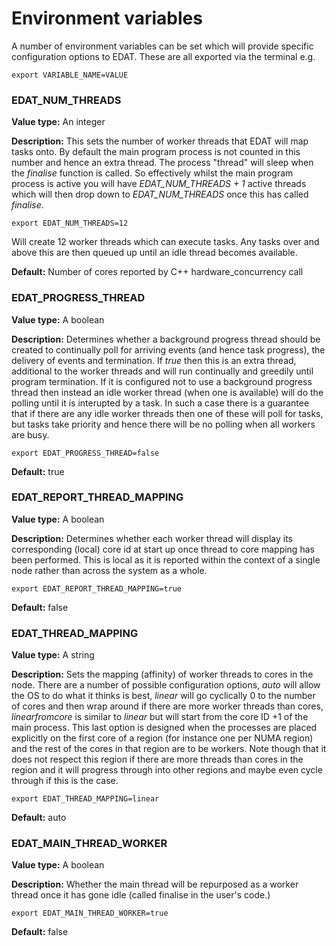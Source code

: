 # Environment variables

A number of environment variables can be set which will provide specific configuration options to EDAT. These are all exported via the terminal e.g.

```
export VARIABLE_NAME=VALUE
```

### EDAT_NUM_THREADS

**Value type:** An integer

**Description:** This sets the number of worker threads that EDAT will map tasks onto. By default the main program process is not counted in this number and hence an extra thread. The process "thread" will sleep when the *finalise* function is called. So effectively whilst the main program process is active you will have *EDAT_NUM_THREADS + 1* active threads which will then drop down to *EDAT_NUM_THREADS* once this has called *finalise*. 

```
export EDAT_NUM_THREADS=12
```

Will create 12 worker threads which can execute tasks. Any tasks over and above this are then queued up until an idle thread becomes available.

**Default:** Number of cores reported by C++ hardware_concurrency call

### EDAT_PROGRESS_THREAD

**Value type:** A boolean

**Description:** Determines whether a background progress thread should be created to continually poll for arriving events (and hence task progress), the delivery of events and termination. If *true* then this is an extra thread, additional to the worker threads and will run continually and greedily until program termination. If it is configured not to use a background progress thread then instead an idle worker thread (when one is available) will do the polling until it is interupted by a task. In such a case there is a guarantee that if there are any idle worker threads then one of these will poll for tasks, but tasks take priority and hence there will be no polling when all workers are busy.

```
export EDAT_PROGRESS_THREAD=false
```

**Default:** true

### EDAT_REPORT_THREAD_MAPPING

**Value type:** A boolean

**Description:** Determines whether each worker thread will display its corresponding (local) core id at start up once thread to core mapping has been performed. This is local as it is reported within the context of a single node rather than across the system as a whole.

```
export EDAT_REPORT_THREAD_MAPPING=true
```

**Default:** false

### EDAT_THREAD_MAPPING

**Value type:** A string

**Description:** Sets the mapping (affinity) of worker threads to cores in the node. There are a number of possible configuration options, *auto* will allow the OS to do what it thinks is best, *linear* will go cyclically 0 to the number of cores and then wrap around if there are more worker threads than cores, *linearfromcore* is similar to *linear* but will start from the core ID +1 of the main process. This last option is designed when the processes are placed explicitly on the first core of a region (for instance one per NUMA region) and the rest of the cores in that region are to be workers. Note though that it does not respect this region if there are more threads than cores in the region and it will progress through into other regions and maybe even cycle through if this is the case.

```
export EDAT_THREAD_MAPPING=linear
```

**Default:** auto

### EDAT_MAIN_THREAD_WORKER

**Value type:** A boolean

**Description:** Whether the main thread will be repurposed as a worker thread once it has gone idle (called finalise in the user's code.) 

```
export EDAT_MAIN_THREAD_WORKER=true
```

**Default:** false